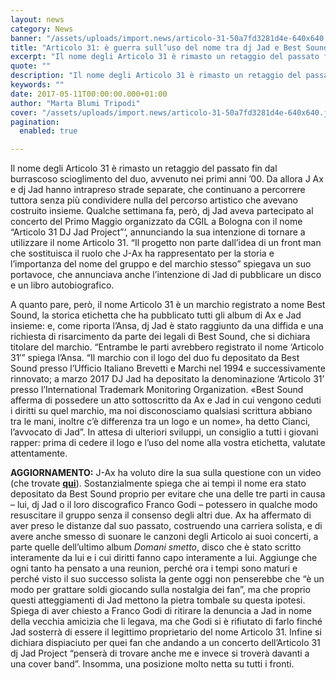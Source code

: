 ```yaml
---
layout: news
category: News
banner: "/assets/uploads/import.news/articolo-31-50a7fd3281d4e-640x640.jpg"
title: "Articolo 31: è guerra sull’uso del nome tra dj Jad e Best Sound"
excerpt: "Il nome degli Articolo 31 è rimasto un retaggio del passato fin dal burrascoso scioglimento del duo, avvenuto nei primi anni ’00. Da allora J Ax e dj Jad hanno intrapreso strade separate, che continuano a percorrere tuttora senza più condividere nulla del percorso artistico che avevano costruito insieme. Qualche settimana fa, però, dj Jad [&hellip"
quote: ""
description: "Il nome degli Articolo 31 è rimasto un retaggio del passato fin dal burrascoso scioglimento del duo, avvenuto nei primi anni ’00. Da allora J Ax e dj Jad hanno intrapreso strade separate, che continuano a percorrere tuttora senza più condividere nulla del percorso artistico che avevano costruito insieme. Qualche settimana fa, però, dj Jad [&hellip"
keywords: ""
date: 2017-05-11T00:00:00.000+01:00
author: "Marta Blumi Tripodi"
cover: "/assets/uploads/import.news/articolo-31-50a7fd3281d4e-640x640.jpg"
pagination:
  enabled: true

---
```


Il nome degli Articolo 31 è rimasto un retaggio del passato fin dal burrascoso scioglimento del duo, avvenuto nei primi anni ’00\. Da allora J Ax e dj Jad hanno intrapreso strade separate, che continuano a percorrere tuttora senza più condividere nulla del percorso artistico che avevano costruito insieme. Qualche settimana fa, però, dj Jad aveva partecipato al concerto del Primo Maggio organizzato da CGIL a Bologna con il nome “Articolo 31 DJ Jad Project”‘, annunciando la sua intenzione di tornare a utilizzare il nome Articolo 31\. “Il progetto non parte dall’idea di un front man che sostituisca il ruolo che J-Ax ha rappresentato per la storia e l’importanza del nome del gruppo e del marchio stesso” spiegava un suo portavoce, che annunciava anche l’intenzione di Jad di pubblicare un disco e un libro autobiografico.

A quanto pare, però, il nome Articolo 31 è un marchio registrato a nome Best Sound, la storica etichetta che ha pubblicato tutti gli album di Ax e Jad insieme: e, come riporta l’Ansa, dj Jad è stato raggiunto da una diffida e una richiesta di risarcimento da parte dei legali di Best Sound, che si dichiara titolare del marchio. “Entrambe le parti avrebbero registrato il nome ‘Articolo 31′” spiega l’Ansa. “Il marchio con il logo del duo fu depositato da Best Sound presso l’Ufficio Italiano Brevetti e Marchi nel 1994 e successivamente rinnovato; a marzo 2017 DJ Jad ha depositato la denominazione ‘Articolo 31’ presso l’International Trademark Monitoring Organization. «Best Sound afferma di possedere un atto sottoscritto da Ax e Jad in cui vengono ceduti i diritti su quel marchio, ma noi disconosciamo qualsiasi scrittura abbiano tra le mani, inoltre c’è differenza tra un logo e un nome», ha detto Cianci, l’avvocato di Jad”. In attesa di ulteriori sviluppi, un consiglio a tutti i giovani rapper: prima di cedere il logo e l’uso del nome alla vostra etichetta, valutate attentamente.

**AGGIORNAMENTO:** J-Ax ha voluto dire la sua sulla questione con un video (che trovate [**qui**](http://www.deejay.it/news/j-ax-replica-amara-a-dj-jad-lapide-definitiva-sugli-articolo-31/521914/?ncid=fcbklnkithpmg00000001)). Sostanzialmente spiega che ai tempi il nome era stato depositato da Best Sound proprio per evitare che una delle tre parti in causa – lui, dj Jad o il loro discografico Franco Godi – potessero in qualche modo resuscitare il gruppo senza il consenso degli altri due. Ax ha affermato di aver preso le distanze dal suo passato, costruendo una carriera solista, e di avere anche smesso di suonare le canzoni degli Articolo ai suoi concerti, a parte quelle dell’ultimo album _Domani smetto_, disco che è stato scritto interamente da lui e i cui diritti fanno capo interamente a lui. Aggiunge che ogni tanto ha pensato a una reunion, perché ora i tempi sono maturi e perché visto il suo successo solista la gente oggi non penserebbe che “è un modo per grattare soldi giocando sulla nostalgia dei fan”, ma che proprio questi atteggiamenti di Jad mettono la pietra tombale su questa ipotesi. Spiega di aver chiesto a Franco Godi di ritirare la denuncia a Jad in nome della vecchia amicizia che li legava, ma che Godi si è rifiutato di farlo finché Jad sosterrà di essere il legittimo proprietario del nome Articolo 31\. Infine si dichiara dispiaciuto per quei fan che andando a un concerto dell’Articolo 31 dj Jad Project “penserà di trovare anche me e invece si troverà davanti a una cover band”. Insomma, una posizione molto netta su tutti i fronti.